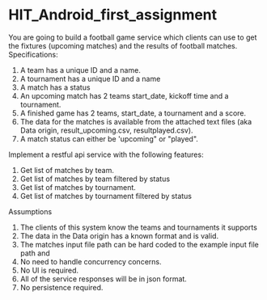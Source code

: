 # HIT_Android_first_assignment

You are going to build a football game service which clients can use to get the fixtures 
(upcoming matches) and the results of football matches. 
Specifications:
 1. A team has a unique ID and a name. 
 2. A tournament has a unique ID and a name 
 3. A match has a status 
 4. An upcoming match has 2 teams start_date, kickoff time and a tournament. 
 5. A finished game has 2 teams, start_date, a tournament and a score. 
 6. The data for the matches is available from the attached text files (aka Data origin, result_upcoming.csv, resultplayed.csv). 
 7. A match status can either be 'upcoming" or "played". 

Implement a restful api service with the following features: 
1. Get list of matches by team. 
2. Get list of matches by team filtered by status 
3. Get list of matches by tournament. 
4. Get list of matches by tournament filtered by status 

Assumptions 
1. The clients of this system know the teams and tournaments it supports 
2. The data in the Data origin has a known format and is valid. 
3. The matches input file path can be hard coded to the example input file path and 
4. No need to handle concurrency concerns. 
5. No Ul is required. 
6. All of the service responses will be in json format. 
7. No persistence required. 
